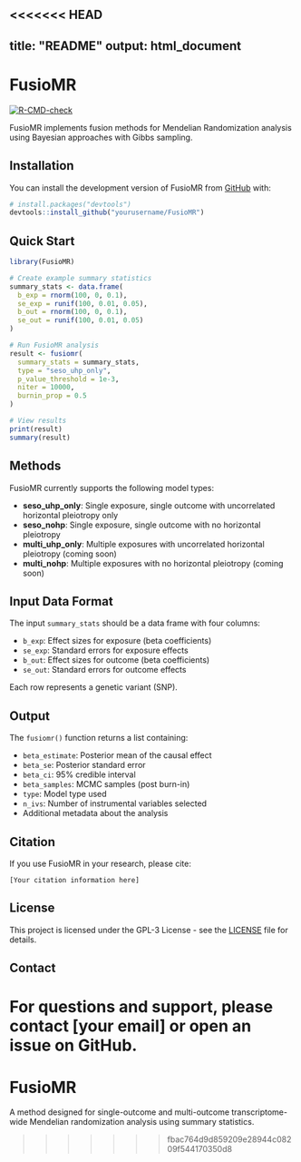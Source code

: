 <<<<<<< HEAD
---
title: "README"
output: html_document
---

# FusioMR

[![R-CMD-check](https://github.com/yourusername/FusioMR/workflows/R-CMD-check/badge.svg)](https://github.com/yourusername/FusioMR/actions)

FusioMR implements fusion methods for Mendelian Randomization analysis using Bayesian approaches with Gibbs sampling.

## Installation

You can install the development version of FusioMR from [GitHub](https://github.com/) with:

```r
# install.packages("devtools")
devtools::install_github("yourusername/FusioMR")
```

## Quick Start

```r
library(FusioMR)

# Create example summary statistics
summary_stats <- data.frame(
  b_exp = rnorm(100, 0, 0.1),
  se_exp = runif(100, 0.01, 0.05),
  b_out = rnorm(100, 0, 0.1),  
  se_out = runif(100, 0.01, 0.05)
)

# Run FusioMR analysis
result <- fusiomr(
  summary_stats = summary_stats,
  type = "seso_uhp_only",
  p_value_threshold = 1e-3,
  niter = 10000,
  burnin_prop = 0.5
)

# View results
print(result)
summary(result)
```

## Methods

FusioMR currently supports the following model types:

- **seso_uhp_only**: Single exposure, single outcome with uncorrelated horizontal pleiotropy only
- **seso_nohp**: Single exposure, single outcome with no horizontal pleiotropy
- **multi_uhp_only**: Multiple exposures with uncorrelated horizontal pleiotropy (coming soon)
- **multi_nohp**: Multiple exposures with no horizontal pleiotropy (coming soon)

## Input Data Format

The input `summary_stats` should be a data frame with four columns:

- `b_exp`: Effect sizes for exposure (beta coefficients)
- `se_exp`: Standard errors for exposure effects
- `b_out`: Effect sizes for outcome (beta coefficients)  
- `se_out`: Standard errors for outcome effects

Each row represents a genetic variant (SNP).

## Output

The `fusiomr()` function returns a list containing:

- `beta_estimate`: Posterior mean of the causal effect
- `beta_se`: Posterior standard error
- `beta_ci`: 95% credible interval
- `beta_samples`: MCMC samples (post burn-in)
- `type`: Model type used
- `n_ivs`: Number of instrumental variables selected
- Additional metadata about the analysis

## Citation

If you use FusioMR in your research, please cite:

```
[Your citation information here]
```

## License

This project is licensed under the GPL-3 License - see the [LICENSE](LICENSE) file for details.

## Contact

For questions and support, please contact [your email] or open an issue on GitHub.
=======
# FusioMR

A method designed for single-outcome and multi-outcome transcriptome-wide Mendelian randomization analysis using summary statistics.
>>>>>>> fbac764d9d859209e28944c08209f544170350d8
